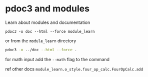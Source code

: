 # pdoc3 and modules

Learn about modules and documentation

~~~shell
pdoc3 -o doc --html --force module_learn
~~~

or from the `module_learn` directory

~~~bash
pdoc3 -o ../doc --html --force .
~~~

for math input add the `--math` flag to the command

ref other docs
`module_learn.o_style.four_op_calc.FourOpCalc.add`
